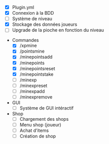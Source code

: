- [X] Plugin.yml
- [X] Connexion à la BDD
- [ ] Système de niveau
- [X] Stockage des données joueurs
- [ ] Upgrade de la pioche en fonction du niveau
- Commandes
  - [X] /xpmine
  - [X] /pointsmine
  - [X] /minepointsadd
  - [X] /minepoints
  - [X] /minepointsreset
  - [X] /minepointstake
  - [ ] /minexp
  - [ ] /minexpreset
  - [ ] /minexpadd
  - [ ] /minexpremove
- GUI
  - [ ] Système de GUI intéractif
- Shop
  - [ ] Chargement des shops
  - [ ] Menu shop (joueur)
  - [ ] Achat d'items
  - [ ] Création de shop